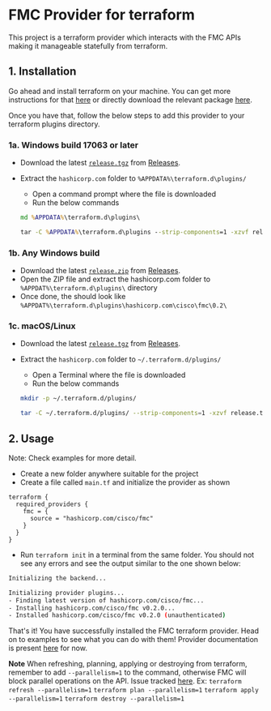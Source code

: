 # FMC Provider for terraform

This project is a terraform provider which interacts with the FMC APIs making it manageable statefully from terraform.

## 1. Installation

Go ahead and install terraform on your machine. You can get more instructions for that [here](https://learn.hashicorp.com/tutorials/terraform/install-cli) or directly download the relevant package [here](https://www.terraform.io/downloads.html).

Once you have that, follow the below steps to add this provider to your terraform plugins directory.

### 1a. Windows build 17063 or later

- Download the latest [`release.tgz`](https://wwwin-github.cisco.com//tfprovider/fmc-terraform/releases/latest/download/release.tgz) from [Releases](https://wwwin-github.cisco.com//tfprovider/fmc-terraform/releases/latest).
- Extract the `hashicorp.com` folder to `%APPDATA%\terraform.d\plugins/`
  - Open a command prompt where the file is downloaded
  - Run the below commands

  ```cmd
  md %APPDATA%\terraform.d\plugins\

  tar -C %APPDATA%\terraform.d\plugins --strip-components=1 -xzvf release.tgz release/
  ```

### 1b. Any Windows build

- Download the latest [`release.zip`](https://wwwin-github.cisco.com//tfprovider/fmc-terraform/releases/latest/download/release.zip) from [Releases](https://wwwin-github.cisco.com//tfprovider/fmc-terraform/releases/latest).
- Open the ZIP file and extract the hashicorp.com folder to `%APPDAT%\terraform.d\plugins\` directory
- Once done, the should look like `%APPDAT%\terraform.d\plugins\hashicorp.com\cisco\fmc\0.2\`

### 1c. macOS/Linux

- Download the latest [`release.tgz`](https://wwwin-github.cisco.com//tfprovider/fmc-terraform/releases/latest/download/release.tgz) from [Releases](https://wwwin-github.cisco.com//tfprovider/fmc-terraform/releases/latest).
- Extract the `hashicorp.com` folder to `~/.terraform.d/plugins/`
  - Open a Terminal where the file is downloaded
  - Run the below commands

  ```bash
  mkdir -p ~/.terraform.d/plugins/

  tar -C ~/.terraform.d/plugins/ --strip-components=1 -xzvf release.tgz release/
  ```

## 2. Usage

Note: Check examples for more detail.

- Create a new folder anywhere suitable for the project
- Create a file called `main.tf` and initialize the provider as shown

```hcl
terraform {
  required_providers {
    fmc = {
      source = "hashicorp.com/cisco/fmc"
    }
  }
}
```

- Run `terraform init` in a terminal from the same folder. You should not see any errors and see the output similar to the one shown below:

```bash
Initializing the backend...

Initializing provider plugins...
- Finding latest version of hashicorp.com/cisco/fmc...
- Installing hashicorp.com/cisco/fmc v0.2.0...
- Installed hashicorp.com/cisco/fmc v0.2.0 (unauthenticated)
```

That's it! You have successfully installed the FMC terraform provider. Head on to examples to see what you can do with them!
Provider documentation is present [here](https://wwwin-github.cisco.com/TFProvider/fmc-terraform/tree/doc-do-not-merge/docs) for now.

**Note** When refreshing, planning, applying or destroying from terraform, remember to add `--parallelism=1` to the command, otherwise FMC will block parallel operations on the API. Issue tracked [here](https://gitlab-sjc.cisco.com/tfprovider/fmc-terraform/issues/17).
Ex:
`terraform refresh --parallelism=1`
`terraform plan --parallelism=1`
`terraform apply --parallelism=1`
`terraform destroy --parallelism=1`
